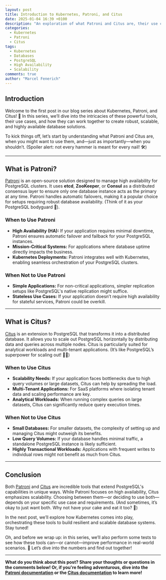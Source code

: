 ```yaml
---
layout: post
title: Introduction to Kubernetes, Patroni, and Citus
date: 2025-01-04 16:39 +0100
description: "An exploration of what Patroni and Citus are, their use cases, and scenarios where they might not be suitable."
categories:
  - Kubernetes
  - Patroni
  - Citus
tags:
  - Kubernetes
  - Databases
  - PostgreSQL
  - High Availability
  - Scalability
comments: true
author: "Marcel Fenerich"
---
```


## Introduction

Welcome to the first post in our blog series about Kubernetes, Patroni, and Citus! 🚀 In this series, we’ll dive into the intricacies of these powerful tools, their use cases, and how they can work together to create robust, scalable, and highly available database solutions.

To kick things off, let’s start by understanding what Patroni and Citus are, when you might want to use them, and—just as importantly—when you shouldn’t. (Spoiler alert: not every hammer is meant for every nail! 🛠️)

---

## What is Patroni?

[Patroni](https://patroni.readthedocs.io/en/latest/) is an open-source solution designed to manage high availability for PostgreSQL clusters. It uses **etcd**, **ZooKeeper**, or **Consul** as a distributed consensus layer to ensure only one database instance acts as the primary at any time. Patroni handles automatic failovers, making it a popular choice for setups requiring robust database availability. (Think of it as your PostgreSQL bodyguard 💪).

### When to Use Patroni

- **High Availability (HA):** If your application requires minimal downtime, Patroni ensures automatic failover and failback for your PostgreSQL instances.
- **Mission-Critical Systems:** For applications where database uptime directly impacts the business.
- **Kubernetes Deployments:** Patroni integrates well with Kubernetes, enabling seamless orchestration of your PostgreSQL clusters.

### When Not to Use Patroni

- **Simple Applications:** For non-critical applications, simpler replication setups like PostgreSQL's native replication might suffice.
- **Stateless Use Cases:** If your application doesn’t require high availability for stateful services, Patroni could be overkill.

---

## What is Citus?

[Citus](https://www.citusdata.com/) is an extension to PostgreSQL that transforms it into a distributed database. It allows you to scale out PostgreSQL horizontally by distributing data and queries across multiple nodes. Citus is particularly suited for analytical workloads and multi-tenant applications. (It’s like PostgreSQL’s superpower for scaling out! 🦸‍♂️)

### When to Use Citus

- **Scalability Needs:** If your application faces bottlenecks due to high query volumes or large datasets, Citus can help by spreading the load.
- **Multi-Tenant Applications:** For SaaS platforms where isolating tenant data and scaling performance are key.
- **Analytical Workloads:** When running complex queries on large datasets, Citus can significantly reduce query execution times.

### When Not to Use Citus

- **Small Databases:** For smaller datasets, the complexity of setting up and managing Citus might outweigh its benefits.
- **Low Query Volumes:** If your database handles minimal traffic, a standalone PostgreSQL instance is likely sufficient.
- **Highly Transactional Workloads:** Applications with frequent writes to individual rows might not benefit as much from Citus.

---

## Conclusion

Both [Patroni](https://patroni.readthedocs.io/en/latest/) and [Citus](https://www.citusdata.com/) are incredible tools that extend PostgreSQL's capabilities in unique ways. While Patroni focuses on high availability, Citus emphasizes scalability. Choosing between them—or deciding to use both—depends on your specific use case and requirements. (And sometimes, it’s okay to just want both. Why not have your cake and eat it too? 🎂)

In the next post, we’ll explore how Kubernetes comes into play, orchestrating these tools to build resilient and scalable database systems. Stay tuned!

Oh, and before we wrap up: in this series, we’ll also perform some tests to see how these tools can—or cannot—improve performance in real-world scenarios. 🧪 Let’s dive into the numbers and find out together!

---

**What do you think about this post? Share your thoughts or questions in the comments below! Or, if you're feeling adventurous, dive into the [Patroni documentation](https://patroni.readthedocs.io/en/latest/) or the [Citus documentation](https://www.citusdata.com/) to learn more!**
